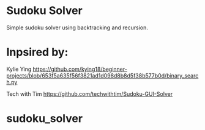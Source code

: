 # Sudoku Solver
Simple sudoku solver using backtracking and recursion.

# Inpsired by: 
Kylie Ying https://github.com/kying18/beginner-projects/blob/653f5a635f56f3821ad1d098d8b8d5f38b577b0d/binary_search.py 

Tech with Tim https://github.com/techwithtim/Sudoku-GUI-Solver
# sudoku_solver
